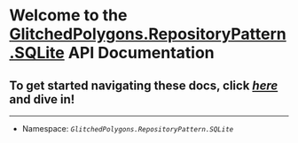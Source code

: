 # Welcome to the **[GlitchedPolygons.RepositoryPattern.SQLite](https://github.com/GlitchedPolygons/RepositoryPattern.SQLite)** API Documentation
## To get started navigating these docs, click [_here_](api/index.html) and dive in!

---

* Namespace:  _`GlitchedPolygons.RepositoryPattern.SQLite`_
